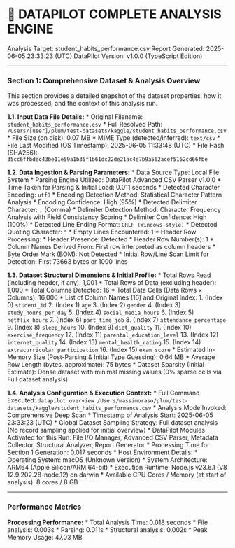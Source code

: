 🤖 DATAPILOT COMPLETE ANALYSIS ENGINE
======================================
Analysis Target: student_habits_performance.csv
Report Generated: 2025-06-05 23:33:23 (UTC)
DataPilot Version: v1.0.0 (TypeScript Edition)

---
### Section 1: Comprehensive Dataset & Analysis Overview
This section provides a detailed snapshot of the dataset properties, how it was processed, and the context of this analysis run.

**1.1. Input Data File Details:**
    * Original Filename: `student_habits_performance.csv`
    * Full Resolved Path: `/Users/[user]/plum/test-datasets/kaggle/student_habits_performance.csv`
    * File Size (on disk): 0.07 MB
    * MIME Type (detected/inferred): `text/csv`
    * File Last Modified (OS Timestamp): 2025-06-05 11:33:48 (UTC)
    * File Hash (SHA256): `35cc6ffbdec43be11e59a1b35f1b61dc22de21ac4e7b9a562acef5162cd66fbe`

**1.2. Data Ingestion & Parsing Parameters:**
    * Data Source Type: Local File System
    * Parsing Engine Utilized: DataPilot Advanced CSV Parser v1.0.0
    * Time Taken for Parsing & Initial Load: 0.011 seconds
    * Detected Character Encoding: `utf8`
        * Encoding Detection Method: Statistical Character Pattern Analysis
        * Encoding Confidence: High (95%)
    * Detected Delimiter Character: `,` (Comma)
        * Delimiter Detection Method: Character Frequency Analysis with Field Consistency Scoring
        * Delimiter Confidence: High (100%)
    * Detected Line Ending Format: `CRLF (Windows-style)`
    * Detected Quoting Character: `"`
        * Empty Lines Encountered: 1
    * Header Row Processing:
        * Header Presence: Detected
        * Header Row Number(s): 1
        * Column Names Derived From: First row interpreted as column headers
    * Byte Order Mark (BOM): Not Detected
    * Initial Row/Line Scan Limit for Detection: First 73663 bytes or 1000 lines

**1.3. Dataset Structural Dimensions & Initial Profile:**
    * Total Rows Read (including header, if any): 1,001
    * Total Rows of Data (excluding header): 1,000
    * Total Columns Detected: 16
    * Total Data Cells (Data Rows × Columns): 16,000
    * List of Column Names (16) and Original Index:
        1.  (Index 0) `student_id`
        2.  (Index 1) `age`
        3.  (Index 2) `gender`
        4.  (Index 3) `study_hours_per_day`
        5.  (Index 4) `social_media_hours`
        6.  (Index 5) `netflix_hours`
        7.  (Index 6) `part_time_job`
        8.  (Index 7) `attendance_percentage`
        9.  (Index 8) `sleep_hours`
        10.  (Index 9) `diet_quality`
        11.  (Index 10) `exercise_frequency`
        12.  (Index 11) `parental_education_level`
        13.  (Index 12) `internet_quality`
        14.  (Index 13) `mental_health_rating`
        15.  (Index 14) `extracurricular_participation`
        16.  (Index 15) `exam_score`
    * Estimated In-Memory Size (Post-Parsing & Initial Type Guessing): 0.64 MB
    * Average Row Length (bytes, approximate): 75 bytes
    * Dataset Sparsity (Initial Estimate): Dense dataset with minimal missing values (0% sparse cells via Full dataset analysis)

**1.4. Analysis Configuration & Execution Context:**
    * Full Command Executed: `datapilot overview /Users/massimoraso/plum/test-datasets/kaggle/student_habits_performance.csv`
    * Analysis Mode Invoked: Comprehensive Deep Scan
    * Timestamp of Analysis Start: 2025-06-05 23:33:23 (UTC)
    * Global Dataset Sampling Strategy: Full dataset analysis (No record sampling applied for initial overview)
    * DataPilot Modules Activated for this Run: File I/O Manager, Advanced CSV Parser, Metadata Collector, Structural Analyzer, Report Generator
    * Processing Time for Section 1 Generation: 0.017 seconds
    * Host Environment Details:
        * Operating System: macOS (Unknown Version)
        * System Architecture: ARM64 (Apple Silicon/ARM 64-bit)
        * Execution Runtime: Node.js v23.6.1 (V8 12.9.202.28-node.12) on darwin
        * Available CPU Cores / Memory (at start of analysis): 8 cores / 8 GB

---
### Performance Metrics

**Processing Performance:**
    * Total Analysis Time: 0.018 seconds
    * File analysis: 0.003s
    * Parsing: 0.011s
    * Structural analysis: 0.002s
    * Peak Memory Usage: 47.03 MB